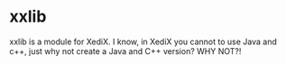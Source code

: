 # xxlib
xxlib is a module for XediX.
I know, in XediX you cannot to use Java and c++, just why not create a Java and C++ version? WHY NOT?!
